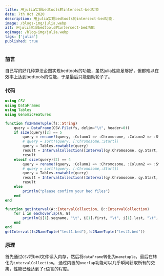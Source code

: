 ```yaml
---
title: 用julia实现bedtools的intersect-bed功能
date: 7th Oct 2020
description: 用julia实现bedtools的intersect-bed功能.
image: /blogs-img/julia.webp
alt: 用julia实现bedtools的intersect-bed功能
ogImage: /blog-img/julia.webp
tags: ['julia']
published: true
---
```


### 前言
自己写的好几种算法企图实现bedtools的功能，虽然julia性能足够好，但都难以在效率上达到bedtools的性能，于是最后只能借助轮子了。

### 代码

```julia
using CSV
using DataFrames
using Tables
using GenomicFeatures

function fs2NameTuple(fs::String)
    query = DataFrame(CSV.File(fs, delim="\t", header=0))
    if size(query)[2] == 5
        query = rename!(query, :Column1 => :Chromosome, :Column2 => :Start, :Column3 => :End, :Column4 => :Name, :Column5 => :Score)
        # query = sort!(query, [:Chromosome,:Start])
        query = Tables.rowtable(query)
        result = IntervalCollection([Interval(qy.Chromosome, qy.Start, qy.End, '?', qy.Name) for qy in query], true)
        result
    elseif size(query)[2] == 4
        query = rename!(query, :Column1 => :Chromosome, :Column2 => :Start, :Column3 => :End, :Column4 => :Name)
        # query = sort!(query, [:Chromosome,:Start])
        query = Tables.rowtable(query)
        result = IntervalCollection([Interval(qy.Chromosome, qy.Start, qy.End, '?', qy.Name) for qy in query], true)
        result
    else
        println("please confirm your bed files")
    end
end

function getInterval(A::IntervalCollection, B::IntervalCollection)
    for i in eachoverlap(A, B)
        println(i[1].seqname, "\t", i[1].first, "\t", i[1].last, "\t", i[1].metadata, "\t", i[2].seqname, "\t", i[2].first, "\t", i[2].last, "\t", i[2].metadata)
    end
end
getInterval(fs2NameTuple("test1.bed"),fs2NameTuple("test2.bed"))
```

### 原理

首先通过`CSV`将bed文件读入内存，然后将`dataFrame`转化为`nametuple`，最后在转化为`intervalCollection`。
通过内置的`overlap`功能可以几乎瞬间获取所有的交集，性能已经达到了`c`语言的程度。